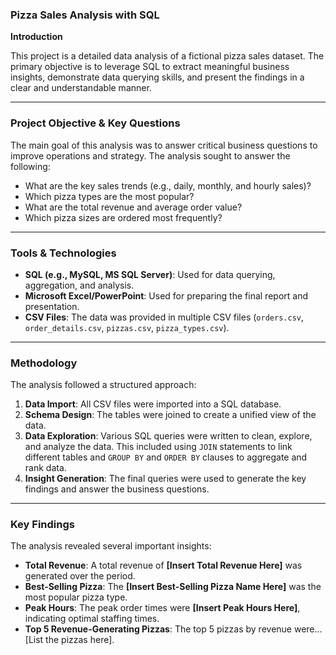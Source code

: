 ### Pizza Sales Analysis with SQL

**Introduction**

This project is a detailed data analysis of a fictional pizza sales dataset. The primary objective is to leverage SQL to extract meaningful business insights, demonstrate data querying skills, and present the findings in a clear and understandable manner.

-----

### Project Objective & Key Questions

The main goal of this analysis was to answer critical business questions to improve operations and strategy. The analysis sought to answer the following:

  * What are the key sales trends (e.g., daily, monthly, and hourly sales)?
  * Which pizza types are the most popular?
  * What are the total revenue and average order value?
  * Which pizza sizes are ordered most frequently?

-----

### Tools & Technologies

  * **SQL (e.g., MySQL, MS SQL Server)**: Used for data querying, aggregation, and analysis.
  * **Microsoft Excel/PowerPoint**: Used for preparing the final report and presentation.
  * **CSV Files**: The data was provided in multiple CSV files (`orders.csv`, `order_details.csv`, `pizzas.csv`, `pizza_types.csv`).

-----

### Methodology

The analysis followed a structured approach:

1.  **Data Import**: All CSV files were imported into a SQL database.
2.  **Schema Design**: The tables were joined to create a unified view of the data.
3.  **Data Exploration**: Various SQL queries were written to clean, explore, and analyze the data. This included using `JOIN` statements to link different tables and `GROUP BY` and `ORDER BY` clauses to aggregate and rank data.
4.  **Insight Generation**: The final queries were used to generate the key findings and answer the business questions.

-----

### Key Findings

The analysis revealed several important insights:

  * **Total Revenue**: A total revenue of **[Insert Total Revenue Here]** was generated over the period.
  * **Best-Selling Pizza**: The **[Insert Best-Selling Pizza Name Here]** was the most popular pizza type.
  * **Peak Hours**: The peak order times were **[Insert Peak Hours Here]**, indicating optimal staffing times.
  * **Top 5 Revenue-Generating Pizzas**: The top 5 pizzas by revenue were... [List the pizzas here].
